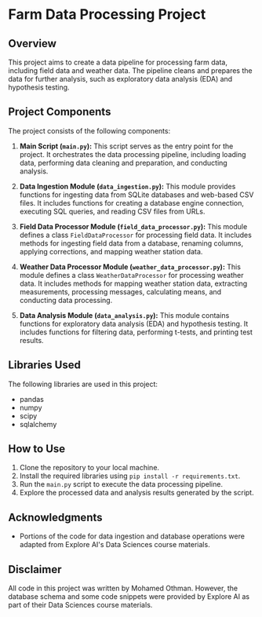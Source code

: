 # Farm Data Processing Project

## Overview
This project aims to create a data pipeline for processing farm data, including field data and weather data. The pipeline cleans and prepares the data for further analysis, such as exploratory data analysis (EDA) and hypothesis testing.

## Project Components
The project consists of the following components:

1. **Main Script (`main.py`):** This script serves as the entry point for the project. It orchestrates the data processing pipeline, including loading data, performing data cleaning and preparation, and conducting analysis.

2. **Data Ingestion Module (`data_ingestion.py`):** This module provides functions for ingesting data from SQLite databases and web-based CSV files. It includes functions for creating a database engine connection, executing SQL queries, and reading CSV files from URLs.

3. **Field Data Processor Module (`field_data_processor.py`):** This module defines a class `FieldDataProcessor` for processing field data. It includes methods for ingesting field data from a database, renaming columns, applying corrections, and mapping weather station data.

4. **Weather Data Processor Module (`weather_data_processor.py`):** This module defines a class `WeatherDataProcessor` for processing weather data. It includes methods for mapping weather station data, extracting measurements, processing messages, calculating means, and conducting data processing.

5. **Data Analysis Module (`data_analysis.py`):** This module contains functions for exploratory data analysis (EDA) and hypothesis testing. It includes functions for filtering data, performing t-tests, and printing test results.

## Libraries Used
The following libraries are used in this project:
- pandas
- numpy
- scipy
- sqlalchemy

## How to Use
1. Clone the repository to your local machine.
2. Install the required libraries using `pip install -r requirements.txt`.
3. Run the `main.py` script to execute the data processing pipeline.
4. Explore the processed data and analysis results generated by the script.

## Acknowledgments
- Portions of the code for data ingestion and database operations were adapted from Explore AI's Data Sciences course materials.

## Disclaimer
All code in this project was written by Mohamed Othman. However, the database schema and some code snippets were provided by Explore AI as part of their Data Sciences course materials.
